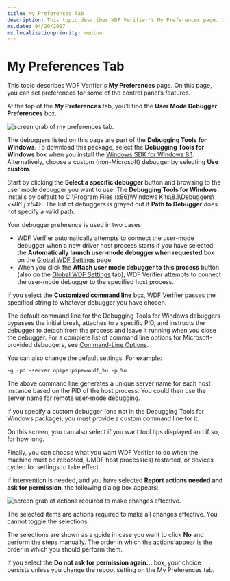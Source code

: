 ```yaml
---
title: My Preferences Tab
description: This topic describes WDF Verifier's My Preferences page. On this page, you can set preferences for some of the control panel’s features.
ms.date: 04/20/2017
ms.localizationpriority: medium
---
```


# My Preferences Tab


This topic describes WDF Verifier's **My Preferences** page. On this page, you can set preferences for some of the control panel’s features.

At the top of the **My Preferences** tab, you'll find the **User Mode Debugger Preferences** box.

![screen grab of my preferences tab.](images/wdfverifier-tab5.png)

The debuggers listed on this page are part of the **Debugging Tools for Windows**. To download this package, select the **Debugging Tools for Windows** box when you install the [Windows SDK for Windows 8.1](https://developer.microsoft.com/windows/downloads/sdk-archive/). Alternatively, choose a custom (non-Microsoft) debugger by selecting **Use custom**.

Start by clicking the **Select a specific debugger** button and browsing to the user mode debugger you want to use. The **Debugging Tools for Windows** installs by default to C:\\Program Files (x86)\\Windows Kits\\8.1\\Debuggers\\*&lt;x86 | x64&gt;*. The list of debuggers is grayed out if **Path to Debugger** does not specify a valid path.

Your debugger preference is used in two cases:

-   WDF Verifier automatically attempts to connect the user-mode debugger when a new driver host process starts if you have selected the **Automatically launch user-mode debugger when requested** box on the [Global WDF Settings](global-wdf-settings-tab.md) page.
-   When you click the **Attach user mode debugger to this process** button (also on the [Global WDF Settings](global-wdf-settings-tab.md) tab), WDF Verifier attempts to connect the user-mode debugger to the specified host process.

If you select the **Customized command line** box, WDF Verifier passes the specified string to whatever debugger you have chosen.

The default command line for the Debugging Tools for Windows debuggers bypasses the initial break, attaches to a specific PID, and instructs the debugger to detach from the process and leave it running when you close the debugger. For a complete list of command line options for Microsoft-provided debuggers, see [Command-Line Options](../debugger/command-line-options.md).

You can also change the default settings. For example:

```
-g -pd -server npipe:pipe=wudf_%u -p %u
```

The above command line generates a unique server name for each host instance based on the PID of the host process. You could then use the server name for remote user-mode debugging.

If you specify a custom debugger (one not in the Debugging Tools for Windows package), you must provide a custom command line for it.

On this screen, you can also select if you want tool tips displayed and if so, for how long.

Finally, you can choose what you want WDF Verifier to do when the machine must be rebooted, UMDF host process(es) restarted, or devices cycled for settings to take effect.

If intervention is needed, and you have selected **Report actions needed and ask for permission**, the following dialog box appears:

![screen grab of actions required to make changes effective.](images/wdfverifier-reboot-dialog.png)

The selected items are actions required to make all changes effective. You cannot toggle the selections.

The selections are shown as a guide in case you want to click **No** and perform the steps manually. The order in which the actions appear is the order in which you should perform them.

If you select the **Do not ask for permission again...** box, your choice persists unless you change the reboot setting on the My Preferences tab.

 

